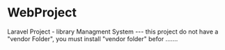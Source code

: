 # WebProject
Laravel Project - library Managment System
 --- this project do not have a "vendor Folder", you must install "vendor folder" befor .......
